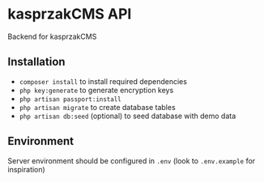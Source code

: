 # kasprzakCMS API
Backend for kasprzakCMS

## Installation
 * `composer install` to install required dependencies
 * `php key:generate` to generate encryption keys
 * `php artisan passport:install`
 * `php artisan migrate` to create database tables
 * `php artisan db:seed` (optional) to seed database with demo data
 
## Environment
Server environment should be configured in `.env` (look to `.env.example` for inspiration)